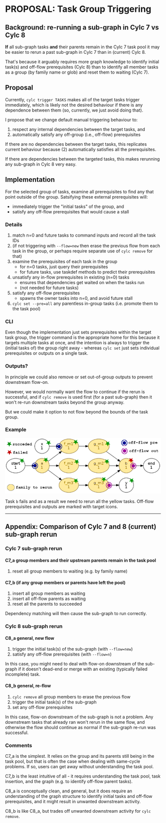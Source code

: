 # PROPOSAL: Task Group Triggering

## Background: re-running a sub-graph in Cylc 7 vs Cylc 8

**If** all sub-graph tasks **and** their parents remain in the Cylc 7 task pool
it may be easier to rerun a past sub-graph in Cylc 7 than in (current) Cylc 8.

That's because it arguably requires more graph knowledge to identify initial
task(s) and off-flow prerequisites (Cylc 8) than to identify all member tasks
as a group (by family name or glob) and reset them to waiting (Cylc 7).

## Proposal

Currently, `cylc trigger TASKS` makes all of the target tasks trigger immediately,
which is likely not the desired behaviour if there is any dependence between them
(so, currently, we just avoid doing that).

I propose that we change default manual triggering behaviour to:
 1. respect any internal dependencies between the target tasks, and
 2. automatically satisfy any off-group (i.e., off-flow) prerequisites

If there are no dependencies between the target tasks, this replicates current
behaviour because (2) automatically satisfies all the prerequisites.

If there are dependencies between the targeted tasks, this makes rerunning any
sub-graph in Cylc 8 very easy.

## Implementation

For the selected group of tasks, examine all prerequisites to find any that
point outside of the group. Satsifying these external prerequisites will:
- immediately trigger the "initial tasks" of the group, and
- satisfy any off-flow prerequisites that would cause a stall

### Details

   1. match n=0 and future tasks to command inputs and record all the task IDs
   1. (if not triggering with `--flow=new` then erase the previous flow from
       each task in the group, or perhaps require separate use of
       `cylc remove` for that)
   1. examine the prerequisites of each task in the group
       - for n=0 tasks, just query their prerequisites
       - for future tasks, use taskdef methods to predict their prerequisites
   1. unsatisfy any in-flow prerequisites in existing (n=0) tasks
       - ensures that dependencies get waited on when the tasks run
       - (not needed for future tasks)
   1. satisfy any off-flow prerequisites
       - spawns the owner tasks into n=0, and avoid future stall
   1. `cylc set --pre=all` any parentless in-group tasks
      (i.e. promote them to the task pool)

### CLI

Even though the implementation just sets prerequisites within the target
task group, the trigger command is the appropriate home for this because
it targets multiple tasks at once, and the intention is always to trigger
the (initial tasks of) the group right away - whereas
`cylc set` just sets individual prerequisites or outputs on a single task.

### Outputs?

In principle we could also remove or set out-of-group outputs to prevent
downstream flow-on.

However, we would normally want the flow to continue if the rerun is successful,
and if `cylc remove` is used first (for a past sub-graph) then it won't re-run
downstream tasks beyond the group anyway.

But we could make it option to not flow beyond the bounds of the task group.

### Example

![graph](img/rerun.png)

Task `b` fails and as a result we need to rerun all the yellow tasks.
Off-flow prerequisites and outputs are marked with target icons.

-----

## Appendix: Comparison of Cylc 7 and 8 (current) sub-graph rerun

### Cylc 7 sub-graph rerun

#### C7_a group members and their upstream parents remain in the task pool

1. reset all group members to waiting (e.g. by family name)

#### C7_b (if any group members or parents have left the pool)

1. insert all group members as waiting
2. insert all off-flow parents as waiting
3. reset all the parents to succeeded

Dependency matching will then cause the sub-graph to run correctly.

### Cylc 8 sub-graph rerun

#### C8_a general, new flow

1. trigger the initial task(s) of the sub-graph (with `--flow=new`)
2. satisfy any off-flow prerequisites (with `--flow=n`)

In this case, you might need to deal with flow-on downstream of the sub-graph if it
doesn't dead-end or merge with an existing (typically failed incomplete) task.

#### C8_b general, re-flow

1. `cylc remove` all group members to erase the previous flow
2. trigger the initial task(s) of the sub-graph
3. set any off-flow prerequisites

In this case, flow-on downstream of the sub-graph is not a problem. Any
downstream tasks that already ran won't rerun in the same flow, and otherwise
the flow should continue as normal if the sub-graph re-run was successful.

### Comments

C7_a is the simplest. It relies on the group and its parents still being in the task
pool, but that is often the case when dealing with same-cycle problems. If so,
users can get away without understanding the task pool.

C7_b is the least intuitive of all - it requires understanding the task pool,
task insertion, and the graph (e.g. to identify off-flow parent tasks).

C8_a is conceptually clean, and general, but it does require an understanding of the
graph structure to identify initial tasks and off-flow prerequisites, and it might
result in unwanted downstream activity.

C8_b is like C8_a, but trades off unwanted downstream activity for `cylc remove`.
